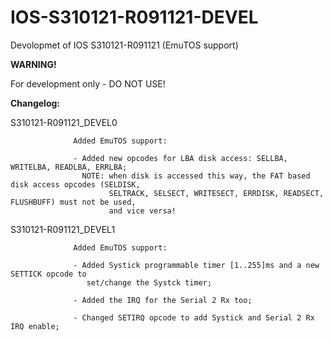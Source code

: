 # IOS-S310121-R091121-DEVEL
Devolopmet of IOS S310121-R091121 (EmuTOS support)

 **WARNING!**
 
 For development only - DO NOT USE!




**Changelog:**

S310121-R091121_DEVEL0 

                  Added EmuTOS support:
                  
                  - Added new opcodes for LBA disk access: SELLBA, WRITELBA, READLBA, ERRLBA;
                    NOTE: when disk is accessed this way, the FAT based disk access opcodes (SELDISK,
                          SELTRACK, SELSECT, WRITESECT, ERRDISK, READSECT, FLUSHBUFF) must not be used, 
                          and vice versa!
                          
S310121-R091121_DEVEL1 

                  Added EmuTOS support:
                  
                  - Added Systick programmable timer [1..255]ms and a new SETTICK opcode to 
                     set/change the Systck timer;
                     
                  - Added the IRQ for the Serial 2 Rx too;
                  
                  - Changed SETIRQ opcode to add Systick and Serial 2 Rx IRQ enable;
